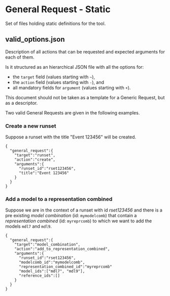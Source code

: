 # General Request - Static

Set of files holding static definitions for the tool.

## valid_options.json

Description of all actions that can be requested and expected arguments for each of them.

Is it structured as an hierarchical JSON file with all the options for:

- the ```target``` field (values starting with ```~```), 
- the ```action``` field (values starting with ```-```), and 
- all mandatory fields for ```argument``` (values starting with ```+```).

This document should not be taken as a template for a Generic Request, but as a descriptor.

Two valid General Requests are given in the following examples.

### Create a new runset 

Suppose a runset with the title "Event 123456" will be created.

    {
      "general_request":{
        "target":"runset",
        "action":"create",
        "arguments":{
          "runset_id":"rset123456",
          "title":"Event 123456"
        }
      }
    }

### Add a model to a representation combined

Suppose we are in the context of a runset with id *rset123456* and there is a pre existing *model combination* (id: ```mymodelcomb```) that contain a *representation combined* (id: ```myreprcomb```) to which we want to add the models ```mdl7``` and ```mdl9```.

    {
      "general_request":{
        "target":"model_combination",
        "action":"add_to_representation_combined",
        "arguments":{
          "runset_id":"rset123456",
          "modelcomb_id":"mymodelcomb",
          "representation_combined_id":"myreprcomb"
          "model_ids":["mdl7", "mdl9"],
          "reference_ids":[]
        }
      }
    }
